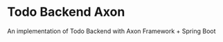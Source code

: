 Todo Backend Axon
=========================
An implementation of Todo Backend with Axon Framework + Spring Boot